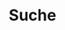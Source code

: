 ---
title: "Suche" # in any language you want
layout: "search" # is necessary
summary: "Suche"
placeholder: "text suche"
---